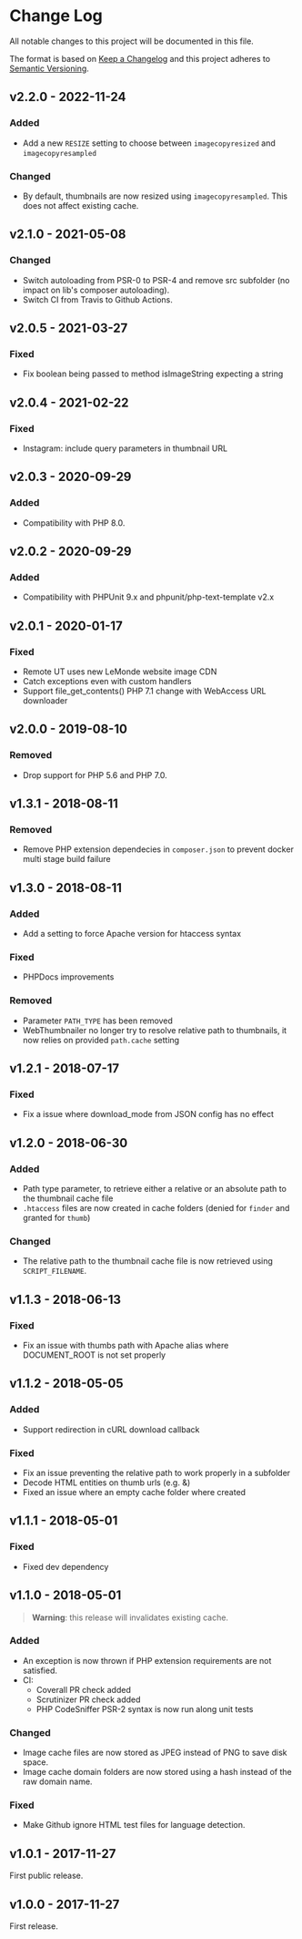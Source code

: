 # Change Log
All notable changes to this project will be documented in this file.

The format is based on [Keep a Changelog](http://keepachangelog.com/)
and this project adheres to [Semantic Versioning](http://semver.org/).

## v2.2.0 - 2022-11-24

### Added

 * Add a new `RESIZE` setting to choose between `imagecopyresized` and `imagecopyresampled`

### Changed

 * By default, thumbnails are now resized using `imagecopyresampled`. This does not affect existing cache.

## v2.1.0 - 2021-05-08

### Changed

 * Switch autoloading from PSR-0 to PSR-4 and remove src subfolder (no impact on lib's composer autoloading).
 * Switch CI from Travis to Github Actions.

## v2.0.5 - 2021-03-27

### Fixed 
 
 * Fix boolean being passed to method isImageString expecting a string

## v2.0.4 - 2021-02-22

### Fixed 
 
 * Instagram: include query parameters in thumbnail URL

## v2.0.3 - 2020-09-29

### Added

 * Compatibility with PHP 8.0.

## v2.0.2 - 2020-09-29

### Added

 * Compatibility with PHPUnit 9.x and phpunit/php-text-template v2.x

## v2.0.1 - 2020-01-17

### Fixed

 * Remote UT uses new LeMonde website image CDN
 * Catch exceptions even with custom handlers
 * Support file_get_contents() PHP 7.1 change with WebAccess URL downloader

## v2.0.0 - 2019-08-10

### Removed

 * Drop support for PHP 5.6 and PHP 7.0.

## v1.3.1 - 2018-08-11

### Removed

  * Remove PHP extension dependecies in `composer.json` to prevent docker multi stage build failure 

## v1.3.0 - 2018-08-11

### Added

  * Add a setting to force Apache version for htaccess syntax

### Fixed

  * PHPDocs improvements

### Removed

  * Parameter `PATH_TYPE` has been removed
  * WebThumbnailer no longer try to resolve relative path to thumbnails, it now relies on provided `path.cache` setting

## v1.2.1 - 2018-07-17

### Fixed

  * Fix a issue where download_mode from JSON config has no effect

## v1.2.0 - 2018-06-30

### Added

  * Path type parameter, to retrieve either a relative or an absolute path to the thumbnail cache file
  * `.htaccess` files are now created in cache folders (denied for `finder` and granted for `thumb`)
  
### Changed

  * The relative path to the thumbnail cache file is now retrieved using `SCRIPT_FILENAME`.

## v1.1.3 - 2018-06-13

### Fixed

  * Fix an issue with thumbs path with Apache alias where DOCUMENT_ROOT is not set properly

## v1.1.2 - 2018-05-05

### Added

  * Support redirection in cURL download callback

### Fixed 

  * Fix an issue preventing the relative path to work properly in a subfolder
  * Decode HTML entities on thumb urls (e.g. &amp;)
  * Fixed an issue where an empty cache folder where created

## v1.1.1 - 2018-05-01

### Fixed

  * Fixed dev dependency

## v1.1.0 - 2018-05-01

> **Warning**: this release will invalidates existing cache.

### Added

  * An exception is now thrown if PHP extension requirements are not satisfied. 
  * CI:
    - Coverall PR check added
    - Scrutinizer PR check added
    - PHP CodeSniffer PSR-2 syntax is now run along unit tests

### Changed

  * Image cache files are now stored as JPEG instead of PNG to save disk space.
  * Image cache domain folders are now stored using a hash instead of the raw domain name. 
  
  
### Fixed

  * Make Github ignore HTML test files for language detection.

## v1.0.1 - 2017-11-27

First public release.

## v1.0.0 - 2017-11-27

First release.
